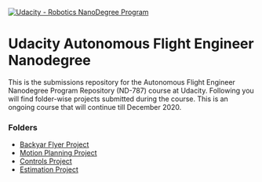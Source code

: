 [![Udacity - Robotics NanoDegree Program](https://github.com/spirosrap/flyingcar/blob/master/udacity.jpg)](https://www.udacity.com/course/flying-car-nanodegree--nd787)

# Udacity Autonomous Flight Engineer Nanodegree
This is the submissions repository for the Autonomous Flight Engineer Nanodegree Program Repository (ND-787) course at Udacity. Following you will find folder-wise projects submitted during the course. This is an ongoing course that will continue till December 2020.

### Folders
* [Backyar Flyer Project](https://github.com/scifiswapnil/Udacity-Autonomous-Flight-Engineer/tree/main/Backyard-Flyer-Project)
* [Motion Planning Project](https://github.com/scifiswapnil/Udacity-Autonomous-Flight-Engineer/tree/main/Motion-Planning-Project)
* [Controls Project](https://github.com/scifiswapnil/Udacity-Autonomous-Flight-Engineer/tree/main/Control-Project)
* [Estimation Project](https://github.com/scifiswapnil/Udacity-Autonomous-Flight-Engineer/tree/main/Estimation-Project)
